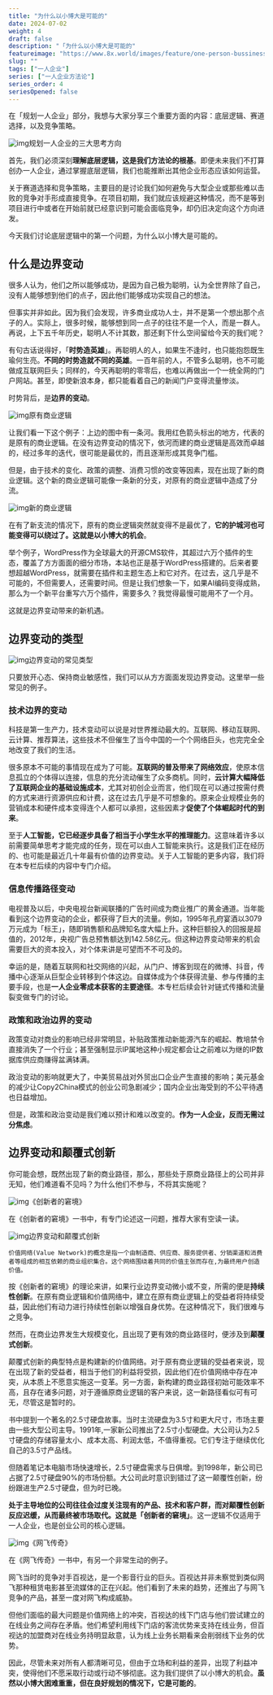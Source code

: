 ```yaml
---
title: "为什么以小博大是可能的"
date: 2024-07-02
weight: 4
draft: false
description: "「为什么以小博大是可能的"
featureimage: "https://www.8x.world/images/feature/one-person-bussiness.jpg"
slug: ""
tags: ["一人企业"]
series: ["一人企业方法论"]
series_order: 4
seriesOpened: false
---
```


在「规划一人企业」部分，我想与大家分享三个重要方面的内容：底层逻辑、赛道选择，以及竞争策略。

![img](https://r2.ft07.com/wp-content/uploads/2024/03/image-14-1024x363.png)规划一人企业的三大思考方向

首先，我们必须深刻**理解底层逻辑，这是我们方法论的根基**。即便未来我们不打算创办一人企业，通过掌握底层逻辑，我们也能推断出其他企业形态应该如何运营。

关于赛道选择和竞争策略，主要目的是讨论我们如何避免与大型企业或那些难以击败的竞争对手形成直接竞争。在项目初期，我们就应该规避这种情况，而不是等到项目进行中或者在开始前就已经意识到可能会面临竞争，却仍旧决定向这个方向进发。

今天我们讨论底层逻辑中的第一个问题，为什么以小博大是可能的。

## 什么是边界变动

很多人认为，他们之所以能够成功，是因为自己极为聪明，认为全世界除了自己，没有人能够想到他们的点子，因此他们能够成功实现自己的想法。

但事实并非如此。因为我们会发现，许多商业成功人士，并不是第一个想出那个点子的人。实际上，很多时候，能够想到同一点子的往往不是一个人，而是一群人。再说，上下五千年历史，聪明人不计其数，那还剩下什么空间留给今天的我们呢？

有句古话说得好，「**时势造英雄**」。再聪明人的人，如果生不逢时，也只能抱怨既生瑜何生亮。**不同的时势造就不同的英雄**。一百年前的人，不管多么聪明，也不可能做成互联网巨头；同样的，今天再聪明的零零后，也难以再做出一个一统全网的门户网站。甚至，即使新浪本身，都只能看着自己的新闻门户变得流量惨淡。

时势背后，是**边界的变动**。

![img](https://r2.ft07.com/wp-content/uploads/2024/03/river2-1024x674.png)原有商业逻辑

让我们看一下这个例子：上边的图中有一条河。我用红色箭头标出的地方，代表的是原有的商业逻辑。在没有边界变动的情况下，依河而建的商业逻辑是高效而卓越的，经过多年的迭代，很可能是最优的，而且逐渐形成其竞争门槛。

但是，由于技术的变化、政策的调整、消费习惯的改变等因素，现在出现了新的商业逻辑。这个新的商业逻辑可能像一条新的分支，对原有的商业逻辑中造成了分流。

![img](https://r2.ft07.com/wp-content/uploads/2024/03/image-16-1024x631.png)新的商业逻辑

在有了新支流的情况下，原有的商业逻辑突然就变得不是最优了，**它的护城河也可能变得可以绕过了。这就是以小博大的机会**。

举个例子，WordPress作为全球最大的开源CMS软件，其超过六万个插件的生态，覆盖了方方面面的细分市场，本站也正是基于WordPress搭建的。后来者要想超越WordPress，就需要在插件和主题生态上和它对齐。在过去，这几乎是不可能的，不但需要人，还需要时间。但是让我们想象一下，如果AI编码变得成熟，那么为一个新平台重写六万个插件，需要多久？我觉得最慢可能用不了一个月。

这就是边界变动带来的新机遇。

## 边界变动的类型

![img](https://r2.ft07.com/wp-content/uploads/2024/03/image-17-1024x433.png)边界变动的常见类型

只要放开心态、保持商业敏感性，我们可以从方方面面发现边界变动。这里举一些常见的例子。

### 技术边界的变动

科技是第一生产力，技术变动可以说是对世界推动最大的。互联网、移动互联网、云计算、推荐算法，这些技术不但催生了当今中国的一个个网络巨头，也完完全全地改变了我们的生活。

很多原本不可能的事情现在成为了可能。**互联网的普及带来了网络效应**，使原本信息孤立的个体得以连接，信息的充分流动催生了众多商机。同时，**云计算大幅降低了互联网企业的基础设施成本**，尤其对初创企业而言，他们现在可以通过按需付费的方式来进行资源供应和计费，这在过去几乎是不可想象的。原来企业规模业务的营销成本和硬件成本变得连个人都可以承担，这些因素才**促使了个体崛起时代的到来**。

至于**人工智能，它已经逐步具备了相当于小学生水平的推理能力**。这意味着许多以前需要简单思考才能完成的任务，现在可以由人工智能来执行。这是我们正在经历的、也可能是最近几十年最有价值的边界变动。关于人工智能的更多内容，我们将在本专栏后续的内容中专门介绍。

### 信息传播路径变动

电视普及以后，中央电视台新闻联播的广告时间成为商业推广的黄金通道。当年能看到这个边界变动的企业，都获得了巨大的流量。例如，1995年孔府宴酒以3079万元成为「标王」，随即销售额和品牌知名度大幅上升。这种巨额投入的回报是超值的，2012年，央视广告总预售额达到142.58亿元。但这种边界变动带来的机会需要巨大的资本投入，对个体来讲是可望而不不可及的。

幸运的是，随着互联网和社交网络的兴起，从门户、博客到现在的微博、抖音，传播中心逐渐从巨型企业转移到个体这边。自媒体成为个体获得流量、参与传播的主要手段，也是**一人企业零成本获客的主要途径**。本专栏后续会针对链式传播和流量裂变做专门的讨论。

### 政策和政治边界的变动

政策变动对商业的影响已经非常明显，补贴政策推动新能源汽车的崛起、教培禁令直接消失了一个行业；甚至强制显示IP属地这种小规定都会让之前难以为继的IP数据库供应商赚得盆满钵满。

政治变动的影响就更大了，中美贸易战对外贸出口企业产生直接的影响；美元基金的减少让Copy2China模式的创业公司急剧减少；国内企业出海受到的不公平待遇也日益增加。

但是，政策和政治变动是我们难以预计和难以改变的。**作为一人企业，反而无需过分焦虑**。

## 边界变动和颠覆式创新

你可能会想，既然出现了新的商业路径，那么，那些处于原商业路径上的公司并非无知，他们难道看不见吗？为什么他们不参与，不将其实施呢？

![img](https://r2.ft07.com/wp-content/uploads/2024/03/image-19.png)《创新者的窘境》

在《创新者的窘境》一书中，有专门论述这一问题，推荐大家有空读一读。

![img](https://r2.ft07.com/wp-content/uploads/2024/03/image-18-1024x319.png)边界变动和颠覆式创新



```
价值网络(Value Network)的概念是指一个由制造商、供应商、服务提供者、分销渠道和消费者等组成的相互依赖的商业组织集合。这个网络围绕着共同的价值主张而存在,为最终用户创造价值。
```

按《创新者的窘境》的理论来讲，如果行业边界变动微小或不变，所需的便是**持续性创新**。在原有商业逻辑和价值网络中，建立在原有商业逻辑上的受益者将持续受益，因此他们有动力进行持续性创新以增强自身优势。在这种情况下，我们很难与之竞争。

然而，在商业边界发生大规模变化，且出现了更有效的商业路径时，便涉及到**颠覆式创新**。

颠覆式创新的典型特点是构建新的价值网络。对于原有商业逻辑的受益者来说，现在出现了新的受益者，相当于他们的利益将受损，因此他们在价值网络中存在冲突，从本质上不愿意实施这一变革。另一方面，新构建的商业路径初始可能效率不高，且存在诸多问题，对于遵循原商业逻辑的客户来说，这一新路径看似可有可无，尽管这是暂时的。

书中提到一个著名的2.5寸硬盘故事。当时主流硬盘为3.5寸和更大尺寸，市场主要由一些大型公司主导。1991年,一家新公司推出了2.5寸小型硬盘。大公司认为2.5寸硬盘的存储容量太小、成本太高、利润太低，不值得重视。它们专注于继续优化自己的3.5寸产品线。

但随着笔记本电脑市场快速增长，2.5寸硬盘需求与日俱增。到1998年，新公司已占据了2.5寸硬盘90%的市场份额。大公司此时意识到错过了这一颠覆性创新，纷纷跟进生产2.5寸硬盘，但为时已晚。

**处于主导地位的公司往往会过度关注现有的产品、技术和客户群，而对颠覆性创新反应迟缓，从而最终被市场取代。这就是「创新者的窘境」**。这一逻辑不仅适用于一人企业，也是创业公司的核心逻辑。

![img](https://r2.ft07.com/wp-content/uploads/2024/03/image-20.png)《网飞传奇》

在《网飞传奇》一书中，有另一个非常生动的例子。

网飞当时的竞争对手百视达，是一个影音行业的巨头。百视达并非未察觉到类似网飞那种租赁电影甚至流媒体的正在兴起。他们看到了未来的趋势，还推出了与网飞竞争的产品，甚至一度对网飞构成威胁。

但他们面临的最大问题是价值网络上的冲突，百视达的线下门店与他们尝试建立的在线业务之间存在矛盾。他们希望利用线下门店的客流优势来支持在线业务，但百视达的加盟商对在线业务持明显敌意，认为线上业务长期看来会削弱线下业务的优势。

因此，尽管未来对所有人都清晰可见，但由于立场和利益的差异，出现了利益冲突，使得他们不愿采取行动或行动不够彻底。这为我们提供了以小博大的机会。**虽然以小博大困难重重，但在良好规划的情况下，它是可能的**。